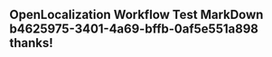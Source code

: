<properties
ms.topic="hero-topic"
ms.test1="hero-topic"
ms.test2="test"/>

## OpenLocalization Workflow Test MarkDown b4625975-3401-4a69-bffb-0af5e551a898 thanks!
